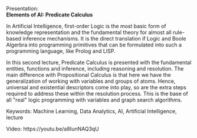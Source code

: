 Presentation:<br/>
<b>Elements of AI: Predicate Calculus</b>

<p>In Artificial Intelligence, first-order Logic is the most basic form of knowledge representation and the fundamental theory for almost all rule-based inference mechanisms. It is the direct translation if Logic and Boole Algerbra into programming primitives that can be formulated into such a programming language, like Prolog and LISP.</p>
<p>In this second lecture, Predicate Calculus is presented with the fundamental entities, functions and inference, including reasoning and resolution. The main difference with Propositional Calculus is that here we have the generalization of working with variables and groups of atoms. Hence, universal and existential descriptors come into play, so are the extra steps required to address these within the resolution process. This is the base of all "real" logic programming with variables and graph search algorithms.</p>
<p>Keywords: Machine Learning, Data Analytics, AI, Artificial Intelligence, lecture</p>
<p>Video: https://youtu.be/a8IunNAQ3qU</p>
